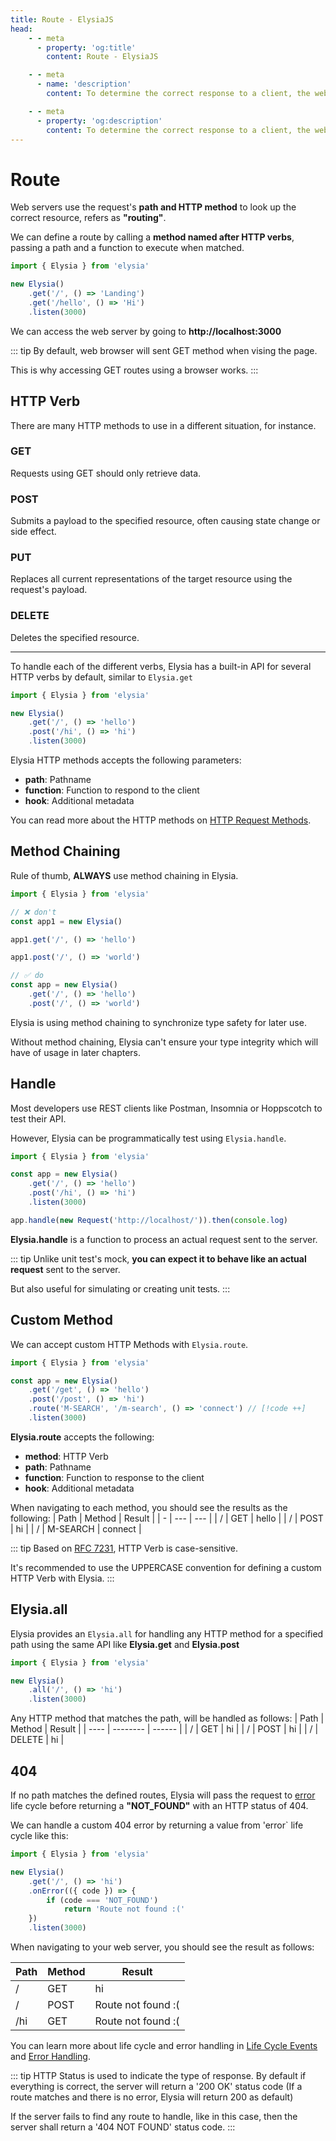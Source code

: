 ```yaml
---
title: Route - ElysiaJS
head:
    - - meta
      - property: 'og:title'
        content: Route - ElysiaJS

    - - meta
      - name: 'description'
        content: To determine the correct response to a client, the web server uses path and HTTP method to look up for the correct resource. This process is known as "routing". We can define a route by calling a method named after an HTTP verb like `Elysia.get`, `Elysia.post` passing a path and a function to execute when matched.

    - - meta
      - property: 'og:description'
        content: To determine the correct response to a client, the web server uses path and HTTP method to look up for the correct resource. This process is known as "routing". We can define a route by calling a method named after an HTTP verb like `Elysia.get`, `Elysia.post` passing a path and a function to execute when matched.
---
```


<script setup>
import Playground from '../../components/nearl/playground.vue'
import { Elysia } from 'elysia'

const demo1 = new Elysia()
    .get('/', () => 'Landing')
    .get('/hello', () => 'Hi')

const demo2 = new Elysia()
    .get('/', () => 'hello')
    .post('/hi', () => 'hi')

const demo3 = new Elysia()
    .get('/get', () => 'hello')
    .post('/post', () => 'hi')
    .route('M-SEARCH', '/m-search', () => 'connect') 

const demo4 = new Elysia()
    .all('/', () => 'hi')

const demo5 = new Elysia()
    .get('/', () => 'hello')
    .get('/hi', ({ error }) => error(404))
</script>

# Route

Web servers use the request's **path and HTTP method** to look up the correct resource, refers as **"routing"**.

We can define a route by calling a **method named after HTTP verbs**, passing a path and a function to execute when matched.

```typescript twoslash
import { Elysia } from 'elysia'

new Elysia()
    .get('/', () => 'Landing')
    .get('/hello', () => 'Hi')
    .listen(3000)
```

We can access the web server by going to **http://localhost:3000**

<Playground :elysia="demo1" />

::: tip
By default, web browser will sent GET method when vising the page.

This is why accessing GET routes using a browser works.
:::

## HTTP Verb

There are many HTTP methods to use in a different situation, for instance.

### GET

Requests using GET should only retrieve data.

### POST

Submits a payload to the specified resource, often causing state change or side effect.

### PUT

Replaces all current representations of the target resource using the request's payload.

### DELETE

Deletes the specified resource.

---

To handle each of the different verbs, Elysia has a built-in API for several HTTP verbs by default, similar to `Elysia.get`

```typescript twoslash
import { Elysia } from 'elysia'

new Elysia()
    .get('/', () => 'hello')
    .post('/hi', () => 'hi')
    .listen(3000)
```

<Playground :elysia="demo2" />

Elysia HTTP methods accepts the following parameters:

-   **path**: Pathname
-   **function**: Function to respond to the client
-   **hook**: Additional metadata

You can read more about the HTTP methods on [HTTP Request Methods](https://developer.mozilla.org/en-US/docs/Web/HTTP/Methods).

## Method Chaining
Rule of thumb, **ALWAYS** use method chaining in Elysia.

```typescript twoslash
import { Elysia } from 'elysia'

// ❌ don't
const app1 = new Elysia()

app1.get('/', () => 'hello')

app1.post('/', () => 'world')

// ✅ do
const app = new Elysia()
    .get('/', () => 'hello')
    .post('/', () => 'world')
```

Elysia is using method chaining to synchronize type safety for later use.

Without method chaining, Elysia can't ensure your type integrity which will have of usage in later chapters.

## Handle

Most developers use REST clients like Postman, Insomnia or Hoppscotch to test their API.

However, Elysia can be programmatically test using `Elysia.handle`.

```typescript twoslash
import { Elysia } from 'elysia'

const app = new Elysia()
    .get('/', () => 'hello')
    .post('/hi', () => 'hi')
    .listen(3000)

app.handle(new Request('http://localhost/')).then(console.log)
```

**Elysia.handle** is a function to process an actual request sent to the server.

::: tip
Unlike unit test's mock, **you can expect it to behave like an actual request** sent to the server.

But also useful for simulating or creating unit tests.
:::

## Custom Method

We can accept custom HTTP Methods with `Elysia.route`.

```typescript twoslash
import { Elysia } from 'elysia'

const app = new Elysia()
    .get('/get', () => 'hello')
    .post('/post', () => 'hi')
    .route('M-SEARCH', '/m-search', () => 'connect') // [!code ++]
    .listen(3000)
```

<Playground :elysia="demo3" />

**Elysia.route** accepts the following:

-   **method**: HTTP Verb
-   **path**: Pathname
-   **function**: Function to response to the client
-   **hook**: Additional metadata

When navigating to each method, you should see the results as the following:
| Path | Method | Result |
| - | --- | --- |
| / | GET | hello |
| / | POST | hi |
| / | M-SEARCH | connect |

::: tip
Based on [RFC 7231](https://www.rfc-editor.org/rfc/rfc7231#section-4.1), HTTP Verb is case-sensitive.

It's recommended to use the UPPERCASE convention for defining a custom HTTP Verb with Elysia.
:::

## Elysia.all

Elysia provides an `Elysia.all` for handling any HTTP method for a specified path using the same API like **Elysia.get** and **Elysia.post**

```typescript twoslash
import { Elysia } from 'elysia'

new Elysia()
    .all('/', () => 'hi')
    .listen(3000)
```

<Playground :elysia="demo4" />

Any HTTP method that matches the path, will be handled as follows:
| Path | Method | Result |
| ---- | -------- | ------ |
| / | GET | hi |
| / | POST | hi |
| / | DELETE | hi |

## 404

If no path matches the defined routes, Elysia will pass the request to [error](/life-cycle/on-error) life cycle before returning a **"NOT_FOUND"** with an HTTP status of 404.

We can handle a custom 404 error by returning a value from 'error` life cycle like this:

```typescript twoslash
import { Elysia } from 'elysia'

new Elysia()
    .get('/', () => 'hi')
    .onError(({ code }) => {
        if (code === 'NOT_FOUND')
            return 'Route not found :('
    })
    .listen(3000)
```

<Playground :elysia="demo5" />

When navigating to your web server, you should see the result as follows:

| Path | Method | Result              |
| ---- | ------ | ------------------- |
| /    | GET    | hi                  |
| /    | POST   | Route not found :\( |
| /hi  | GET    | Route not found :\( |

You can learn more about life cycle and error handling in [Life Cycle Events](/essential/life-cycle#events) and [Error Handling](/life-cycle/on-error).

::: tip
HTTP Status is used to indicate the type of response. By default if everything is correct, the server will return a '200 OK' status code (If a route matches and there is no error, Elysia will return 200 as default)

If the server fails to find any route to handle, like in this case, then the server shall return a '404 NOT FOUND' status code.
:::
